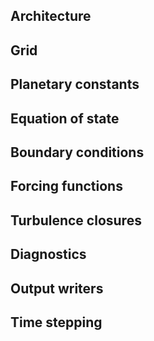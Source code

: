 ## Architecture
## Grid
## Planetary constants
## Equation of state
## Boundary conditions
## Forcing functions
## Turbulence closures
## Diagnostics
## Output writers
## Time stepping
